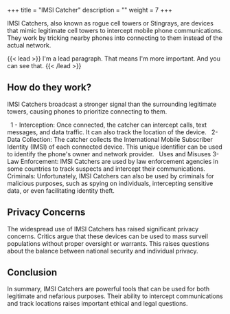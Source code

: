 +++
title = "IMSI Catcher"
description = ""
weight = 7
+++

IMSI Catchers, also known as rogue cell towers or Stingrays, are devices that mimic legitimate cell towers to intercept mobile phone communications. They work by tricking nearby phones into connecting to them instead of the actual network.   


{{< lead >}}
I'm a lead paragraph. That means I'm more important. And you can see that.
{{< /lead >}}

## How do they work?
IMSI Catchers broadcast a stronger signal than the surrounding legitimate towers, causing phones to prioritize connecting to them.

   
1 - Interception: Once connected, the catcher can intercept calls, text messages, and data traffic. It can also track the location of the device.   
2- Data Collection: The catcher collects the International Mobile Subscriber Identity (IMSI) of each connected device. This unique identifier can be used to identify the phone's owner and network provider.   
Uses and Misuses
3- Law Enforcement: IMSI Catchers are used by law enforcement agencies in some countries to track suspects and intercept their communications.   
Criminals: Unfortunately, IMSI Catchers can also be used by criminals for malicious purposes, such as spying on individuals, intercepting sensitive data, or even facilitating identity theft.   

## Privacy Concerns
The widespread use of IMSI Catchers has raised significant privacy concerns. Critics argue that these devices can be used to mass surveil populations without proper oversight or warrants. This raises questions about the balance between national security and individual privacy.   


## Conclusion
In summary, IMSI Catchers are powerful tools that can be used for both legitimate and nefarious purposes. Their ability to intercept communications and track locations raises important ethical and legal questions.   

